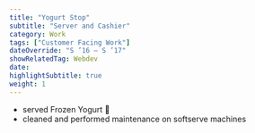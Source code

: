 ```yaml
---
title: "Yogurt Stop"
subtitle: "Server and Cashier"
category: Work
tags: ["Customer Facing Work"]
dateOverride: "S ’16 – S ’17"
showRelatedTag: Webdev
date:
highlightSubtitle: true
weight: 1
---
```


- served Frozen Yogurt 🍦
- cleaned and performed maintenance on softserve machines 